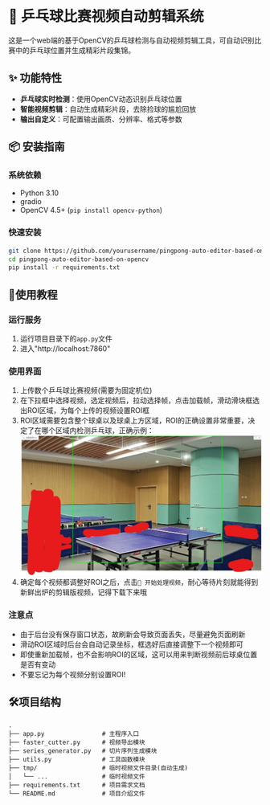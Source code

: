 # 🏓 乒乓球比赛视频自动剪辑系统

这是一个web端的基于OpenCV的乒乓球检测与自动视频剪辑工具，可自动识别比赛中的乒乓球位置并生成精彩片段集锦。

## ✨ 功能特性
- **乒乓球实时检测**：使用OpenCV动态识别乒乓球位置
- **智能视频剪辑**：自动生成精彩片段，去除捡球的尴尬回放
- **输出自定义**：可配置输出画质、分辨率、格式等参数

## 📦 安装指南

### 系统依赖
- Python 3.10
- gradio 
- OpenCV 4.5+ (`pip install opencv-python`)

### 快速安装
```bash
git clone https://github.com/yourusername/pingpong-auto-editor-based-on-opencv.git
cd pingpong-auto-editor-based-on-opencv
pip install -r requirements.txt
```

## 📖使用教程

### 运行服务
1. 运行项目目录下的`app.py`文件
2. 进入"http://localhost:7860"

### 使用界面
1. 上传数个乒乓球比赛视频(需要为固定机位)
2. 在下拉框中选择视频，选定视频后，拉动选择帧，点击加载帧，滑动滑块框选出ROI区域，为每个上传的视频设置ROI框
3. ROI区域需要包含整个球桌以及球桌上方区域，ROI的正确设置非常重要，决定了在哪个区域内检测乒乓球，正确示例：
![](assets/sample.jpg)
4. 确定每个视频都调整好ROI之后，点击`🚀 开始处理视频`，耐心等待片刻就能得到新鲜出炉的剪辑版视频，记得下载下来哦

### 注意点
- 由于后台没有保存窗口状态，故刷新会导致页面丢失，尽量避免页面刷新
- 滑动ROI区域时后台会自动记录坐标，框选好后直接调整下一个视频即可
- 即使重新加载帧，也不会影响ROI的区域，这可以用来判断视频前后球桌位置是否有变动
- 不要忘记为每个视频分别设置ROI!

## 🛠️项目结构
```angular2html
.
├── app.py                # 主程序入口
├── faster_cutter.py      # 视频导出模块 
├── series_generator.py   # 切片序列生成模块
├── utils.py              # 工具函数模块
├── tmp/                  # 临时视频文件目录(自动生成)
│   └── ...               # 临时视频文件
├── requirements.txt      # 项目需求文档
└── README.md             # 项目介绍文件
```